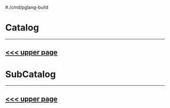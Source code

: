 #./cmd/pglang-build
# Catalog
---
[<<< upper page](../README.md)
---

# SubCatalog

---
[<<< upper page](../README.md)
---